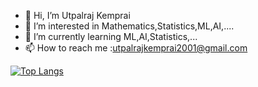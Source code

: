 - 👋 Hi, I’m Utpalraj Kemprai
- 👀 I’m interested in Mathematics,Statistics,ML,AI,....
- 🌱 I’m currently learning ML,AI,Statistics,...
- 📫 How to reach me :utpalrajkemprai2001@gmail.com

[![Top Langs](https://github-readme-stats.vercel.app/api/top-langs/?username=U1Kemp)](https://github.com/anuraghazra/github-readme-stats)

<!---
U1Kemp/U1Kemp is a ✨ special ✨ repository because its `README.md` (this file) appears on your GitHub profile.
You can click the Preview link to take a look at your changes.
--->
